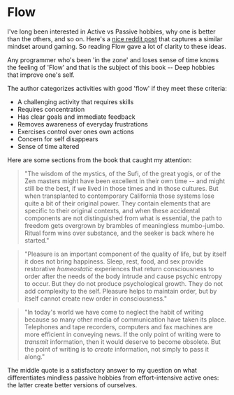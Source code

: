 # Flow

I've long been interested in Active vs Passive hobbies, why one is better than
the others, and so on. Here's a [nice reddit
post](https://www.reddit.com/r/truegaming/comments/en9li9/if_i_am_genuinely_happy_what_is_wrong_with/)
that captures a similar mindset around gaming. So reading Flow gave a lot of
clarity to these ideas.

Any programmer who's been 'in the zone' and loses sense of time knows the
feeling of 'Flow' and that is the subject of this book -- Deep hobbies that
improve one's self.

The author categorizes activities with good 'flow' if they meet these criteria:

- A challenging activity that requires skills
- Requires concentration
- Has clear goals and immediate feedback
- Removes awareness of everyday frustrations
- Exercises control over ones own actions
- Concern for self disappears
- Sense of time altered

Here are some sections from the book that caught my attention:

> "The wisdom of the mystics, of the Sufi, of the great yogis, or of the Zen
> masters might have been excellent in their own time -- and might still be the
> best, if we lived in those times and in those cultures. But when transplanted
> to contemporary California those systems lose quite a bit of their original
> power. They contain elements that are specific to their original contexts, and
> when these accidental components are not distinguished from what is essential,
> the path to freedom gets overgrown by brambles of meaningless mumbo-jumbo.
> Ritual form wins over substance, and the seeker is back where he started."


> "Pleasure is an important component of the quality of life, but by itself it
> does not bring happiness. Sleep, rest, food, and sex provide restorative
> _homeostatic_ experiences that return consciousness to order after the needs
> of the body intrude and cause psychic entropy to occur. But they do not
> produce psychological growth. They do not add complexity to the self. Pleasure
> helps to maintain order, but by itself cannot create new order in
> consciousness."


> "In today's world we have come to neglect the habit of writing because so many
> other media of communication have taken its place. Telephones and tape
> recorders, computers and fax machines are more efficient in conveying news. If
> the only point of writing were to _transmit_ information, then it would
> deserve to become obsolete. But the point of writing is to _create_
> information, not simply to pass it along."

The middle quote is a satisfactory answer to my question on what differentiates
mindless passive hobbies from effort-intensive active ones: the latter create
better versions of ourselves.
